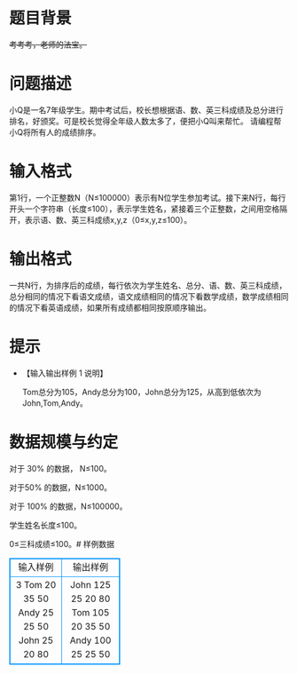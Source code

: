 # 题目背景
   ~~考考考，老师的法宝。~~
# 问题描述
  小Q是一名7年级学生。期中考试后，校长想根据语、数、英三科成绩及总分进行排名，好颁奖。可是校长觉得全年级人数太多了，便把小Q叫来帮忙。
  请编程帮小Q将所有人的成绩排序。
# 输入格式
  第1行，一个正整数N（N≤100000）表示有N位学生参加考试。接下来N行，每行开头一个字符串（长度≤100），表示学生姓名，紧接着三个正整数，之间用空格隔开，表示语、数、英三科成绩x,y,z（0≤x,y,z≤100）。
# 输出格式
   一共N行，为排序后的成绩，每行依次为学生姓名、总分、语、数、英三科成绩，总分相同的情况下看语文成绩，语文成绩相同的情况下看数学成绩，数学成绩相同的情况下看英语成绩，如果所有成绩都相同按原顺序输出。
# 提示
* 【输入输出样例 1 说明】

  Tom总分为105，Andy总分为100，John总分为125，从高到低依次为John,Tom,Andy。
	
# 数据规模与约定
  对于 30% 的数据， N≤100。 

  对于50% 的数据，N≤1000。

  对于 100% 的数据，N≤100000。
 
  学生姓名长度≤100。

  0≤三科成绩≤100。# 样例数据
<style>
        table,table tr th, table tr td { border:1px solid #0094ff; }
        table { width: 200px; min-height: 25px; line-height: 25px; text-align: center; border-collapse: collapse;}   
    </style>
<table>
	<tr>
		<td>输入样例</td>
		<td>输出样例</td>
	</tr>
<tr><td>3
Tom 20 35 50
Andy 25 25 50
John 25 20 80 
</td><td>John 125 25 20 80
Tom 105 20 35 50
Andy 100 25 25 50
</td></tr></table>

